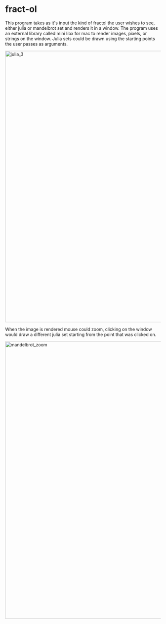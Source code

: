 # fract-ol
This program takes as it's input the kind of fractol the user wishes to see, either julia or mandelbrot set
and renders it in a window. The program uses an external library called mini libx for mac to render images,
pixels, or strings on the window. Julia sets could be drawn using the starting points the user passes as arguments.


 <img width="876" alt="julia_3" src="https://user-images.githubusercontent.com/35448350/220626126-63d57638-63ad-4472-b6c7-ec1e48394a3e.png">


When the image is rendered mouse could zoom, clicking on the window would draw a different julia set starting from the
point that was clicked on.


<img width="895" alt="mandelbrot_zoom" src="https://user-images.githubusercontent.com/35448350/220627254-903cd737-7158-40fe-9ad6-d18ac26fddd4.png">
